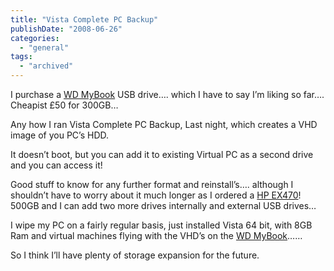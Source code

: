```yaml
---
title: "Vista Complete PC Backup"
publishDate: "2008-06-26"
categories: 
  - "general"
tags:
  - "archived"
---
```


I purchase a [WD MyBook](https://www.wdc.com/en/products/products.asp?driveid=353) USB drive…. which I have to say I’m liking so far…. Cheapist £50 for 300GB…

Any how I ran Vista Complete PC Backup, Last night, which creates a VHD image of you PC’s HDD.

It doesn’t boot, but you can add it to existing Virtual PC as a second drive and you can access it!

Good stuff to know for any further format and reinstall’s…. although I shouldn’t have to worry about it much longer as I ordered a [HP EX470](https://www.shopping.hp.com/product/notebook/notebook_hp/home_servers/1/accessories/GG795AA%2523ABA;HHOJSID=2gGsLjtJwM8zGlV3q2BMZfzF8hHjyLr9Tm6Bv5xkMbj6DXhRM5WG!353987858)!  500GB and I can add two more drives internally and external USB drives…

I wipe my PC on a fairly regular basis, just installed Vista 64 bit, with 8GB Ram and virtual machines flying with the VHD’s on the [WD MyBook](https://www.wdc.com/en/products/products.asp?driveid=353)……

So I think I’ll have plenty of storage expansion for the future.
